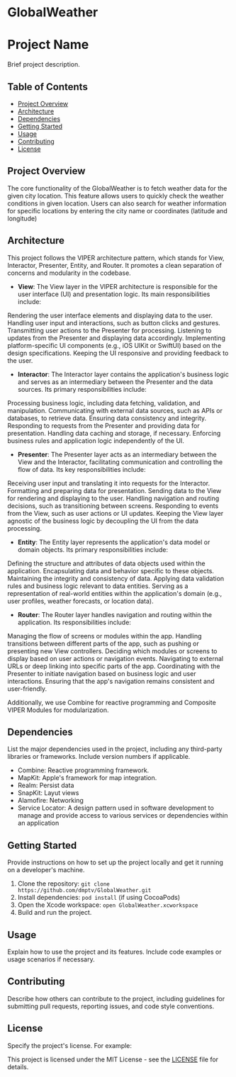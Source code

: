 # GlobalWeather

# Project Name

Brief project description.

## Table of Contents

- [Project Overview](#project-overview)
- [Architecture](#architecture)
- [Dependencies](#dependencies)
- [Getting Started](#getting-started)
- [Usage](#usage)
- [Contributing](#contributing)
- [License](#license)

## Project Overview

The core functionality of the GlobalWeather is to fetch weather data for the given city location. This feature allows users to quickly check the weather conditions in given location.
Users can also search for weather information for specific locations by entering the city name or coordinates (latitude and longitude)

## Architecture

This project follows the VIPER architecture pattern, which stands for View, Interactor, Presenter, Entity, and Router. It promotes a clean separation of concerns and modularity in the codebase.

- **View**: The View layer in the VIPER architecture is responsible for the user interface (UI) and presentation logic. Its main responsibilities include:

Rendering the user interface elements and displaying data to the user.
Handling user input and interactions, such as button clicks and gestures.
Transmitting user actions to the Presenter for processing.
Listening to updates from the Presenter and displaying data accordingly.
Implementing platform-specific UI components (e.g., iOS UIKit or SwiftUI) based on the design specifications.
Keeping the UI responsive and providing feedback to the user.

- **Interactor**: The Interactor layer contains the application's business logic and serves as an intermediary between the Presenter and the data sources. Its primary responsibilities include:

Processing business logic, including data fetching, validation, and manipulation.
Communicating with external data sources, such as APIs or databases, to retrieve data.
Ensuring data consistency and integrity.
Responding to requests from the Presenter and providing data for presentation.
Handling data caching and storage, if necessary.
Enforcing business rules and application logic independently of the UI.

- **Presenter**: The Presenter layer acts as an intermediary between the View and the Interactor, facilitating communication and controlling the flow of data. Its key responsibilities include:

Receiving user input and translating it into requests for the Interactor.
Formatting and preparing data for presentation.
Sending data to the View for rendering and displaying to the user.
Handling navigation and routing decisions, such as transitioning between screens.
Responding to events from the View, such as user actions or UI updates.
Keeping the View layer agnostic of the business logic by decoupling the UI from the data processing.

- **Entity**: The Entity layer represents the application's data model or domain objects. Its primary responsibilities include:

Defining the structure and attributes of data objects used within the application.
Encapsulating data and behavior specific to these objects.
Maintaining the integrity and consistency of data.
Applying data validation rules and business logic relevant to data entities.
Serving as a representation of real-world entities within the application's domain (e.g., user profiles, weather forecasts, or location data).

- **Router**: The Router layer handles navigation and routing within the application. Its responsibilities include:

Managing the flow of screens or modules within the app.
Handling transitions between different parts of the app, such as pushing or presenting new View controllers.
Deciding which modules or screens to display based on user actions or navigation events.
Navigating to external URLs or deep linking into specific parts of the app.
Coordinating with the Presenter to initiate navigation based on business logic and user interactions.
Ensuring that the app's navigation remains consistent and user-friendly.

Additionally, we use Combine for reactive programming and Composite VIPER Modules for modularization.

## Dependencies

List the major dependencies used in the project, including any third-party libraries or frameworks. Include version numbers if applicable.

- Combine: Reactive programming framework.
- MapKit: Apple's framework for map integration.
- Realm: Persist data
- SnapKit: Layut views
- Alamofire: Networking
- Service Locator: A design pattern used in software development to manage and provide access to various services or dependencies within an application

## Getting Started

Provide instructions on how to set up the project locally and get it running on a developer's machine.

1. Clone the repository: `git clone https://github.com/dmptv/GlobalWeather.git`
2. Install dependencies: `pod install` (if using CocoaPods)
3. Open the Xcode workspace: `open GlobalWeather.xcworkspace`
4. Build and run the project.

## Usage

Explain how to use the project and its features. Include code examples or usage scenarios if necessary.

## Contributing

Describe how others can contribute to the project, including guidelines for submitting pull requests, reporting issues, and code style conventions.

## License

Specify the project's license. For example:

This project is licensed under the MIT License - see the [LICENSE](LICENSE) file for details.


